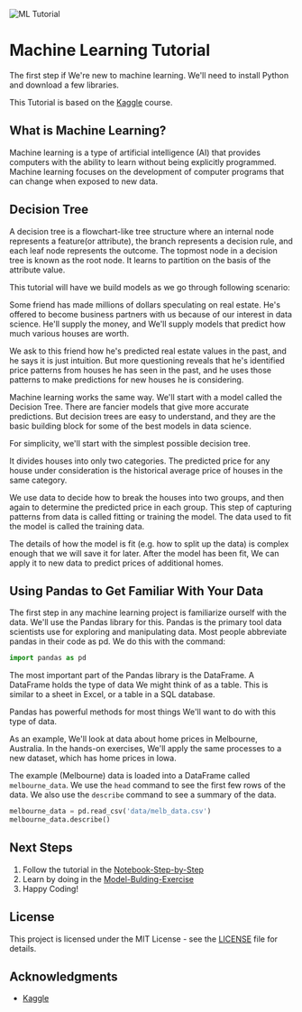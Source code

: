 ![ML Tutorial](https://socialify.git.ci/julioaranajr/Machine_Learning_Tutorial/image?description=1&font=Raleway&forks=1&issues=1&language=1&name=1&owner=1&pattern=Solid&pulls=1&stargazers=1&theme=Dark)

# Machine Learning Tutorial

The first step if We're new to machine learning. We'll need to install Python and download a few libraries.

This Tutorial is based on the [Kaggle](https://www.kaggle.com/learn/intro-to-machine-learning) course.

## What is Machine Learning?

Machine learning is a type of artificial intelligence (AI) that provides computers with the ability to learn without being explicitly programmed. Machine learning focuses on the development of computer programs that can change when exposed to new data.

## Decision Tree

A decision tree is a flowchart-like tree structure where an internal node represents a feature(or attribute), the branch represents a decision rule, and each leaf node represents the outcome. The topmost node in a decision tree is known as the root node. It learns to partition on the basis of the attribute value.

This tutorial will have we build models as we go through following scenario:

Some friend has made millions of dollars speculating on real estate. He's offered to become business partners with us because of our interest in data science. He'll supply the money, and We'll supply models that predict how much various houses are worth.

We ask to this friend how he's predicted real estate values in the past, and he says it is just intuition. But more questioning reveals that he's identified price patterns from houses he has seen in the past, and he uses those patterns to make predictions for new houses he is considering.

Machine learning works the same way. We'll start with a model called the Decision Tree. There are fancier models that give more accurate predictions. But decision trees are easy to understand, and they are the basic building block for some of the best models in data science.

For simplicity, we'll start with the simplest possible decision tree.

It divides houses into only two categories. The predicted price for any house under consideration is the historical average price of houses in the same category.

We use data to decide how to break the houses into two groups, and then again to determine the predicted price in each group. This step of capturing patterns from data is called fitting or training the model. The data used to fit the model is called the training data.

The details of how the model is fit (e.g. how to split up the data) is complex enough that we will save it for later. After the model has been fit, We can apply it to new data to predict prices of additional homes.

## Using Pandas to Get Familiar With Your Data

The first step in any machine learning project is familiarize ourself with the data. We'll use the Pandas library for this. Pandas is the primary tool data scientists use for exploring and manipulating data. Most people abbreviate pandas in their code as pd. We do this with the command:

```python
import pandas as pd
```

The most important part of the Pandas library is the DataFrame. A DataFrame holds the type of data We might think of as a table. This is similar to a sheet in Excel, or a table in a SQL database.

Pandas has powerful methods for most things We'll want to do with this type of data.

As an example, We'll look at data about home prices in Melbourne, Australia. In the hands-on exercises, We'll apply the same processes to a new dataset, which has home prices in Iowa.

The example (Melbourne) data is loaded into a DataFrame called `melbourne_data`. We use the `head` command to see the first few rows of the data. We also use the `describe` command to see a summary of the data.

```python
melbourne_data = pd.read_csv('data/melb_data.csv')
melbourne_data.describe()
```

## Next Steps

1. Follow the tutorial in the [Notebook-Step-by-Step](ml_tutorial.ipynb)
2. Learn by doing in the [Model-Bulding-Exercise](model_exercise.ipynb)
3. Happy Coding!

## License

This project is licensed under the MIT License - see the [LICENSE](LICENSE) file for details.

## Acknowledgments

- [Kaggle](https://www.kaggle.com/learn/intro-to-machine-learning)
